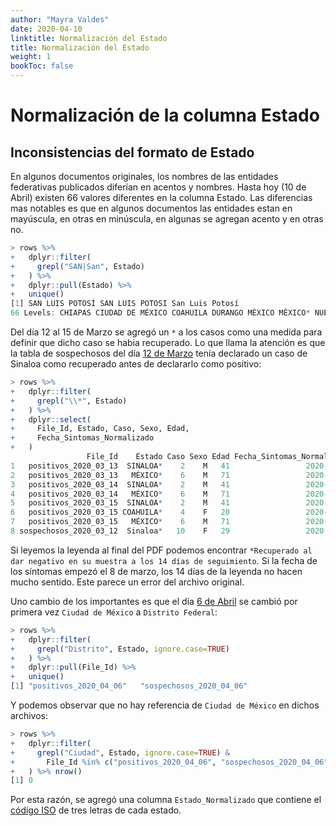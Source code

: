 ```yaml
---
author: "Mayra Valdes"
date: 2020-04-10
linktitle: Normalización del Estado
title: Normalización del Estado
weight: 1
bookToc: false
---
```


# Normalización de la columna Estado

## Inconsistencias del formato de Estado

En algunos documentos originales, los nombres de las entidades federativas publicados diferían en acentos y nombres. Hasta hoy (10 de Abril) existen 66 valores diferentes en la columna Estado. Las diferencias mas notables es que en algunos documentos las entidades estan en mayúscula, en otras en minúscula, en algunas se agregan acento y en otras no. 

```r
> rows %>% 
+   dplyr::filter(
+     grepl("SAN|San", Estado)
+   ) %>%
+   dplyr::pull(Estado) %>%
+   unique()
[1] SAN LUIS POTOSÍ SAN LUIS POTOSI San Luis Potosí
66 Levels: CHIAPAS CIUDAD DE MÉXICO COAHUILA DURANGO MÉXICO MÉXICO* NUEVO LEÓN ... 1
```

Del día 12 al 15 de Marzo se agregó un `*` a los casos como una medida para definir que dicho caso se habia recuperado. Lo que llama la atención es que la tabla de sospechosos del día [12 de Marzo](https://datos.covid19in.mx/tablas-diarias/sospechosos/202003/20200312.pdf) tenía declarado un caso de Sinaloa como recuperado antes de declararlo como positivo:
```r
> rows %>% 
+   dplyr::filter(
+     grepl("\\*", Estado)
+   ) %>%
+   dplyr::select(
+     File_Id, Estado, Caso, Sexo, Edad,
+     Fecha_Sintomas_Normalizado
+   )
                 File_Id    Estado Caso Sexo Edad Fecha_Sintomas_Normalizado
1   positivos_2020_03_13  SINALOA*    2    M   41                 2020-02-22
2   positivos_2020_03_13   MÉXICO*    6    M   71                 2020-02-21
3   positivos_2020_03_14  SINALOA*    2    M   41                 2020-02-22
4   positivos_2020_03_14   MÉXICO*    6    M   71                 2020-02-21
5   positivos_2020_03_15  SINALOA*    2    M   41                 2020-02-22
6   positivos_2020_03_15 COAHUILA*    4    F   20                 2020-02-27
7   positivos_2020_03_15   MÉXICO*    6    M   71                 2020-02-21
8 sospechosos_2020_03_12  Sinaloa*   10    F   29                 2020-03-08
```

Si leyemos la leyenda al final del PDF podemos encontrar `*Recuperado al dar negativo en su muestra a los 14 días de seguimiento`. Si la fecha de los síntomas empezó el 8 de marzo, los 14 días de la leyenda no hacen mucho sentido. Este parece un error del archivo original.

Uno cambio de los importantes es que el día [6 de Abril](https://datos.covid19in.mx/tablas-diarias/positivos/202004/20200406.pdf) se cambió por primera vez `Ciudad de México` a `Distrito Federal`:

```r
> rows %>% 
+   dplyr::filter(
+     grepl("Distrito", Estado, ignore.case=TRUE)
+   ) %>%
+   dplyr::pull(File_Id) %>%
+   unique()
[1] "positivos_2020_04_06"   "sospechosos_2020_04_06"
```

Y podemos observar que no hay referencia de `Ciudad de México` en dichos archivos:
```r
> rows %>% 
+   dplyr::filter(
+     grepl("Ciudad", Estado, ignore.case=TRUE) &
+       File_Id %in% c("positivos_2020_04_06", "sospechosos_2020_04_06")
+   ) %>% nrow() 
[1] 0
```

Por esta razón, se agregó una columna `Estado_Normalizado` que contiene el [código ISO](https://www.iso.org/obp/ui/#iso:code:3166:MX) de tres letras de cada estado.
